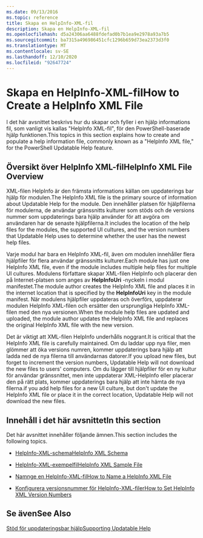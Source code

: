 ```yaml
---
ms.date: 09/13/2016
ms.topic: reference
title: Skapa en HelpInfo-XML-fil
description: Skapa en HelpInfo-XML-fil
ms.openlocfilehash: d5a24306aa6488fdefad0b7b1ea9e2978a93a7b5
ms.sourcegitcommit: ba7315a496986451cfc1296b659d73ea2373d3f0
ms.translationtype: MT
ms.contentlocale: sv-SE
ms.lasthandoff: 12/10/2020
ms.locfileid: "92647724"
---
```

# <a name="how-to-create-a-helpinfo-xml-file"></a><span data-ttu-id="ed77b-103">Skapa en HelpInfo-XML-fil</span><span class="sxs-lookup"><span data-stu-id="ed77b-103">How to Create a HelpInfo XML File</span></span>

<span data-ttu-id="ed77b-104">I det här avsnittet beskrivs hur du skapar och fyller i en hjälp informations fil, som vanligt vis kallas "HelpInfo XML-fil", för den PowerShell-baserade hjälp funktionen.</span><span class="sxs-lookup"><span data-stu-id="ed77b-104">This topics in this section explains how to create and populate a help information file, commonly known as a "HelpInfo XML file," for the PowerShell Updatable Help feature.</span></span>

## <a name="helpinfo-xml-file-overview"></a><span data-ttu-id="ed77b-105">Översikt över HelpInfo XML-fil</span><span class="sxs-lookup"><span data-stu-id="ed77b-105">HelpInfo XML File Overview</span></span>

<span data-ttu-id="ed77b-106">XML-filen HelpInfo är den främsta informations källan om uppdaterings bar hjälp för modulen.</span><span class="sxs-lookup"><span data-stu-id="ed77b-106">The HelpInfo XML file is the primary source of information about Updatable Help for the module.</span></span> <span data-ttu-id="ed77b-107">Den innehåller platsen för hjälpfilerna för modulerna, de användar gränssnitts kulturer som stöds och de versions nummer som uppdaterings bara hjälp använder för att avgöra om användaren har de senaste hjälpfilerna.</span><span class="sxs-lookup"><span data-stu-id="ed77b-107">It includes the location of the help files for the modules, the supported UI cultures, and the version numbers that Updatable Help uses to determine whether the user has the newest help files.</span></span>

<span data-ttu-id="ed77b-108">Varje modul har bara en HelpInfo XML-fil, även om modulen innehåller flera hjälpfiler för flera användar gränssnitts kulturer.</span><span class="sxs-lookup"><span data-stu-id="ed77b-108">Each module has just one HelpInfo XML file, even if the module includes multiple help files for multiple UI cultures.</span></span> <span data-ttu-id="ed77b-109">Modulens författare skapar XML-filen HelpInfo och placerar den på Internet-platsen som anges av **HelpInfoUri** -nyckeln i modul manifestet.</span><span class="sxs-lookup"><span data-stu-id="ed77b-109">The module author creates the HelpInfo XML file and places it in the internet location that is specified by the **HelpInfoUri** key in the module manifest.</span></span> <span data-ttu-id="ed77b-110">När modulens hjälpfiler uppdateras och överförs, uppdaterar modulen HelpInfo XML-filen och ersätter den ursprungliga HelpInfo XML-filen med den nya versionen.</span><span class="sxs-lookup"><span data-stu-id="ed77b-110">When the module help files are updated and uploaded, the module author updates the HelpInfo XML file and replaces the original HelpInfo XML file with the new version.</span></span>

<span data-ttu-id="ed77b-111">Det är viktigt att XML-filen HelpInfo underhålls noggrant.</span><span class="sxs-lookup"><span data-stu-id="ed77b-111">It is critical that the HelpInfo XML file is carefully maintained.</span></span> <span data-ttu-id="ed77b-112">Om du laddar upp nya filer, men glömmer att öka versions numren, kommer uppdaterings bara hjälp att ladda ned de nya filerna till användarnas datorer.</span><span class="sxs-lookup"><span data-stu-id="ed77b-112">If you upload new files, but forget to increment the version numbers, Updatable Help will not download the new files to users' computers.</span></span> <span data-ttu-id="ed77b-113">Om du lägger till hjälpfiler för en ny kultur för användar gränssnittet, men inte uppdaterar XML-HelpInfo eller placerar den på rätt plats, kommer uppdaterings bara hjälp att inte hämta de nya filerna.</span><span class="sxs-lookup"><span data-stu-id="ed77b-113">if you add help files for a new UI culture, but don't update the HelpInfo XML file or place it in the correct location, Updatable Help will not download the new files.</span></span>

## <a name="in-this-section"></a><span data-ttu-id="ed77b-114">Innehåll i det här avsnittet</span><span class="sxs-lookup"><span data-stu-id="ed77b-114">In this section</span></span>

<span data-ttu-id="ed77b-115">Det här avsnittet innehåller följande ämnen.</span><span class="sxs-lookup"><span data-stu-id="ed77b-115">This section includes the following topics.</span></span>

- [<span data-ttu-id="ed77b-116">HelpInfo-XML-schema</span><span class="sxs-lookup"><span data-stu-id="ed77b-116">HelpInfo XML Schema</span></span>](./helpinfo-xml-schema.md)

- [<span data-ttu-id="ed77b-117">HelpInfo-XML-exempelfil</span><span class="sxs-lookup"><span data-stu-id="ed77b-117">HelpInfo XML Sample File</span></span>](./helpinfo-xml-sample-file.md)

- [<span data-ttu-id="ed77b-118">Namnge en HelpInfo-XML-fil</span><span class="sxs-lookup"><span data-stu-id="ed77b-118">How to Name a HelpInfo XML File</span></span>](./how-to-name-a-helpinfo-xml-file.md)

- [<span data-ttu-id="ed77b-119">Konfigurera versionsnummer för HelpInfo-XML-filer</span><span class="sxs-lookup"><span data-stu-id="ed77b-119">How to Set HelpInfo XML Version Numbers</span></span>](./how-to-set-helpinfo-xml-version-numbers.md)

## <a name="see-also"></a><span data-ttu-id="ed77b-120">Se även</span><span class="sxs-lookup"><span data-stu-id="ed77b-120">See Also</span></span>

[<span data-ttu-id="ed77b-121">Stöd för uppdateringsbar hjälp</span><span class="sxs-lookup"><span data-stu-id="ed77b-121">Supporting Updatable Help</span></span>](./supporting-updatable-help.md)
